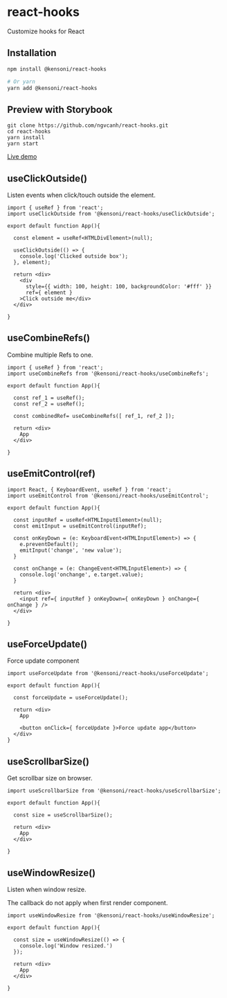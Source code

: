 # react-hooks
Customize hooks for React

## Installation

```sh
npm install @kensoni/react-hooks

# Or yarn
yarn add @kensoni/react-hooks
```

## Preview with Storybook

```
git clone https://github.com/ngvcanh/react-hooks.git
cd react-hooks
yarn install
yarn start
```

[Live demo](https://ngvcanh.github.io/react-hooks)



## useClickOutside()

Listen events when click/touch outside the element.

```tsx
import { useRef } from 'react';
import useClickOutside from '@kensoni/react-hooks/useClickOutside';

export default function App(){

  const element = useRef<HTMLDivElement>(null);

  useClickOutside(() => {
    console.log('Clicked outside box');
  }, element);

  return <div>
    <div 
      style={{ width: 100, height: 100, backgroundColor: '#fff' }} 
      ref={ element }
    >Click outside me</div>
  </div>

}
```

## useCombineRefs()

Combine multiple Refs to one.

```tsx
import { useRef } from 'react';
import useCombineRefs from '@kensoni/react-hooks/useCombineRefs';

export default function App(){

  const ref_1 = useRef();
  const ref_2 = useRef();

  const combinedRef= useCombineRefs([ ref_1, ref_2 ]);

  return <div>
    App
  </div>

}
```

## useEmitControl(ref)

```tsx
import React, { KeyboardEvent, useRef } from 'react';
import useEmitControl from '@kensoni/react-hooks/useEmitControl';

export default function App(){

  const inputRef = useRef<HTMLInputElement>(null);
  const emitInput = useEmitControl(inputRef);

  const onKeyDown = (e: KeyboardEvent<HTMLInputElement>) => {
    e.preventDefault();
    emitInput('change', 'new value');
  }

  const onChange = (e: ChangeEvent<HTMLInputElement>) => {
    console.log('onchange', e.target.value);
  }

  return <div>
    <input ref={ inputRef } onKeyDown={ onKeyDown } onChange={ onChange } />
  </div>

}
```

## useForceUpdate()

Force update component

```tsx
import useForceUpdate from '@kensoni/react-hooks/useForceUpdate';

export default function App(){

  const forceUpdate = useForceUpdate();

  return <div>
    App

    <button onClick={ forceUpdate }>Force update app</button>
  </div>
}
```

## useScrollbarSize()

Get scrollbar size on browser.

```tsx
import useScrollbarSize from '@kensoni/react-hooks/useScrollbarSize';

export default function App(){

  const size = useScrollbarSize();

  return <div>
    App
  </div>

}
```

## useWindowResize()

Listen when window resize.

The callback do not apply when first render component.

```tsx
import useWindowResize from '@kensoni/react-hooks/useWindowResize';

export default function App(){

  const size = useWindowResize(() => {
    console.log('Window resized.')
  });

  return <div>
    App
  </div>

}
```